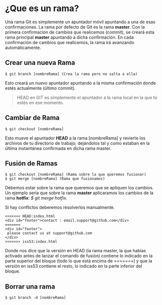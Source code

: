 # ¿Que es un rama?

Una rama Git es simplemente un apuntador móvil apuntando a una de esas confirmaciones. La rama por defecto de Git es la rama __master__. Con la primera confirmación de cambios que realicemos (commit),
se creará esta rama principal __master__ apuntando a dicha confirmación. En cada confirmación de cambios que realicemos, la rama irá avanzando automáticamente.

## Crear una nueva Rama

```
$ git branch [nombreRama] (Crea la rama pero no salta a ella)
```

Esto creará un nuevo apuntador apuntando a la misma confirmación donde estés actualmente (último commit).

> HEAD en GIT es simplemente el apuntador a la rama local en la que tú estés en ese momento.

## Cambiar de Rama

```
$ git checkout [nombreRama]
```

Esto mueve el apuntador __HEAD__ a la rama [nombreRama] y revierte
los archivos de tu directorio de trabajo; dejándolos tal y como estaban en la última instantánea confirmada en dicha rama master.

## Fusión de Ramas

```
$ git checkout [nombreRama] (Rama sobre la que queremos fusionar)
$ git merge [nombreRama] (Rama que fusionamos)
```

Debemos estar sobre la rama que queremos que se apliquen los cambios. Un ejemplo sería que sobre la rama __master__ aplicaramos los cambios de la rama __hotfix__: _$ git merge hotfix_.

Si hay conflictos deberemos resolverlos manualmente.

```
<<<<<<< HEAD:index.html
<div id="footer">contact : email.support@github.com</div>
=======
<div id="footer">
 please contact us at support@github.com
</div>
>>>>>>> iss53:index.html

```

Donde nos dice que la versión en HEAD (la rama master, la que habías activado antes de lanzar el comando de fusión) contiene lo indicado en la parte superior del bloque (todo lo que está encima de =======) y que la versión en iss53 contiene el resto, lo indicado en la parte inferior del bloque. 

## Borrar una rama

```
$ git branch -d [nombreRama]
```